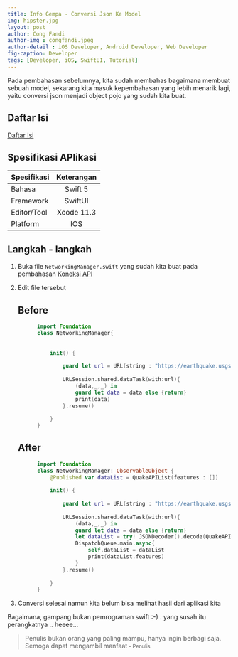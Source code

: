 ```yaml
---
title: Info Gempa - Conversi Json Ke Model
img: hipster.jpg
layout: post
author: Cong Fandi
author-img : congfandi.jpeg
author-detail : iOS Developer, Android Developer, Web Developer
fig-caption: Developer
tags: [Developer, iOS, SwiftUI, Tutorial]
---
```


Pada pembahasan sebelumnya, kita sudah membahas bagaimana membuat sebuah model, sekarang kita masuk kepembahasan yang lebih menarik lagi, yaitu conversi json menjadi object pojo yang sudah kita buat.
<!--more-->

## Daftar Isi ##

[Daftar Isi](https://thengoding.com/2019/12/27/j-info-gempa-daftar-isi/)


## Spesifikasi APlikasi ##

|  Spesifikasi  | Keterangan      |
| :------------ |:---------------:|
|  Bahasa       | Swift 5         |
| Framework     | SwiftUI         |
| Editor/Tool   | Xcode 11.3      |
| Platform      | IOS             | 

## Langkah - langkah ##

1. Buka file `NetworkingManager.swift` yang sudah kita buat pada pembahasan [Koneksi API](https://thengoding.com/2019/12/27/6-info-gempa-koneksi-dengan-api/)

2. Edit file tersebut
   
   ## Before ##
   ```swift
         import Foundation
         class NetworkingManager{
             
        
             init() {
                 
                 guard let url = URL(string : "https://earthquake.usgs.gov/earthquakes/feed/v1.0/summary/2.5_day.geojson") else {return}
                 
                 URLSession.shared.dataTask(with:url){
                     (data,_,_) in
                     guard let data = data else {return}
                     print(data)
                 }.resume()
                 
             }
         }

   ```

   ## After ##
   ```swift
         import Foundation
         class NetworkingManager: ObservableObject {
             @Published var dataList = QuakeAPIList(features : [])
             
             init() {
                 
                 guard let url = URL(string : "https://earthquake.usgs.gov/earthquakes/feed/v1.0/summary/2.5_day.geojson") else {return}
                 
                 URLSession.shared.dataTask(with:url){
                     (data,_,_) in
                     guard let data = data else {return}
                     let dataList = try! JSONDecoder().decode(QuakeAPIList.self,from:data)
                     DispatchQueue.main.async{
                         self.dataList = dataList
                         print(dataList.features)
                     }
                 }.resume()
                 
             }
         }
   ```

3. Conversi selesai namun kita belum bisa melihat hasil dari aplikasi kita


Bagaimana, gampang bukan pemrograman swift :-) . yang susah itu perangkatnya .. heeee...




>Penulis bukan orang yang paling mampu, hanya ingin berbagi saja. Semoga dapat mengambil manfaat<small> - Penulis</small>


